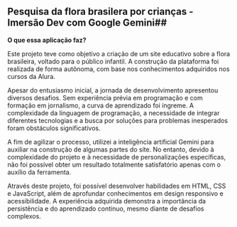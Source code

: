 ## Pesquisa da flora brasilera por crianças - Imersão Dev com Google Gemini##

**O que essa aplicação faz?** 

Este projeto teve como objetivo a criação de um site educativo sobre a flora brasileira, voltado para o público infantil. A construção da plataforma foi realizada de forma autônoma, com base nos conhecimentos adquiridos nos cursos da Alura.

Apesar do entusiasmo inicial, a jornada de desenvolvimento apresentou diversos desafios. Sem experiência prévia em programação e com formação em jornalismo, a curva de aprendizado foi íngreme. A complexidade da linguagem de programação, a necessidade de integrar diferentes tecnologias e a busca por soluções para problemas inesperados foram obstáculos significativos.

A fim de agilizar o processo, utilizei a inteligência artificial Gemini para auxiliar na construção de algumas partes do site. No entanto, devido à complexidade do projeto e à necessidade de personalizações específicas, não foi possível obter um resultado totalmente satisfatório apenas com o auxílio da ferramenta.

Através deste projeto, foi possível desenvolver habilidades em HTML, CSS e JavaScript, além de aprofundar conhecimentos em design responsivo e acessibilidade. A experiência adquirida demonstra a importância da persistência e do aprendizado contínuo, mesmo diante de desafios complexos.
